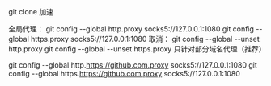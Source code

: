 git clone 加速

全局代理：
git config --global http.proxy socks5://127.0.0.1:1080
git config --global https.proxy socks5://127.0.0.1:1080
取消：
git config --global --unset http.proxy
git config --global --unset https.proxy
只针对部分域名代理（推荐）

git config --global http.https://github.com.proxy socks5://127.0.0.1:1080
git config --global https.https://github.com.proxy socks5://127.0.0.1:1080
